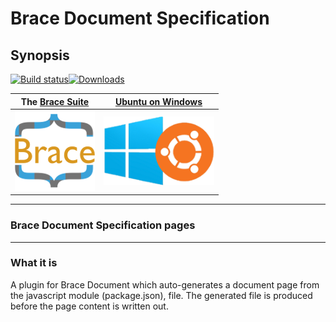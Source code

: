 # Brace Document Specification
## Synopsis

[![Build status](https://ci.appveyor.com/api/projects/status/6x7kahkrdntaxyqa?svg=true)](https://ci.appveyor.com/project/restarian/brace-document-specification)[![Downloads](https://img.shields.io/npm/dm/brace_document_specification.svg?svg=true)](https://npmjs.org/package/brace_document_specification)

| **The [Brace Suite]** | **[Ubuntu on Windows]**   |
|:---------------------:|:-------------------------:|
| ![Brace logo]         | ![Ubuntu on Windows logo] |         |

[Brace Suite]: https://github.com/restarian/restarian/tree/master/brace/
[Ubuntu on Windows]: https://www.microsoft.com/en-us/store/p/ubuntu/9nblggh4msv6?activetab=pivot%3aoverviewtab

[Ubuntu on Windows logo]: https://raw.githubusercontent.com/restarian/restarian/master/doc/image/ubuntu_windows_logo.png
[Brace logo]: https://raw.githubusercontent.com/restarian/restarian/master/brace/doc/image/brace_logo_small.png

---
### Brace Document Specification pages

---

### What it is
A plugin for Brace Document which auto-generates a document page from the javascript module (package.json), file. The generated file is produced before the page content is written out.
